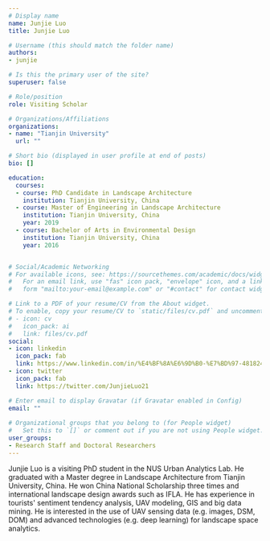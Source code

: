 ```yaml
---
# Display name
name: Junjie Luo
title: Junjie Luo

# Username (this should match the folder name)
authors:
- junjie

# Is this the primary user of the site?
superuser: false

# Role/position
role: Visiting Scholar

# Organizations/Affiliations
organizations:
- name: "Tianjin University"
  url: ""

# Short bio (displayed in user profile at end of posts)
bio: []

education:
  courses:
  - course: PhD Candidate in Landscape Architecture
    institution: Tianjin University, China
  - course: Master of Engineering in Landscape Architecture
    institution: Tianjin University, China
    year: 2019
  - course: Bachelor of Arts in Environmental Design
    institution: Tianjin University, China
    year: 2016


# Social/Academic Networking
# For available icons, see: https://sourcethemes.com/academic/docs/widgets/#icons
#   For an email link, use "fas" icon pack, "envelope" icon, and a link in the
#   form "mailto:your-email@example.com" or "#contact" for contact widget.

# Link to a PDF of your resume/CV from the About widget.
# To enable, copy your resume/CV to `static/files/cv.pdf` and uncomment the lines below.  
# - icon: cv
#   icon_pack: ai
#   link: files/cv.pdf
social:
- icon: linkedin
  icon_pack: fab
  link: https://www.linkedin.com/in/%E4%BF%8A%E6%9D%B0-%E7%BD%97-481824222/
- icon: twitter
  icon_pack: fab
  link: https://twitter.com/JunjieLuo21

# Enter email to display Gravatar (if Gravatar enabled in Config)
email: ""
  
# Organizational groups that you belong to (for People widget)
#   Set this to `[]` or comment out if you are not using People widget.  
user_groups:
- Research Staff and Doctoral Researchers
---
```


Junjie Luo is a visiting PhD student in the NUS Urban Analytics Lab.
He graduated with a Master degree in Landscape Architecture from Tianjin University, China.
He won China National Scholarship three times and international landscape design awards such as IFLA.
He has experience in tourists' sentiment tendency analysis, UAV modeling, GIS and big data mining.
He is interested in the use of UAV sensing data (e.g. images, DSM, DOM) and advanced technologies (e.g. deep learning) for landscape space analytics. 
